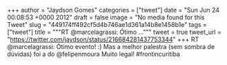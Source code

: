 
+++
author = "Jaydson Gomes"
categories = ["tweet"]
date = "Sun Jun 24 00:08:53 +0000 2012"
draft = false
image = "No media found for this Tweet"
slug = "449174ff492cf5d4b746ae1d361a14b8e1458b1e"
tags = ["tweet"]
title = """RT @marcelagrassi: Ótimo ..."""
tweet = true
tweet_url = "https://twitter.com/jaydson/status/216684281437753344"
+++
RT @marcelagrassi: Ótimo evento! :) Mas a melhor palestra (sem sombra de dúvidas) foi a do @felipenmoura Muito legal! #frontincuritiba
